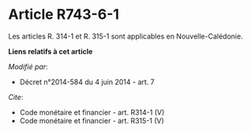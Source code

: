 # Article R743-6-1

Les articles R. 314-1 et R. 315-1 sont applicables en Nouvelle-Calédonie.

**Liens relatifs à cet article**

_Modifié par_:

  - Décret n°2014-584 du 4 juin 2014 - art. 7

_Cite_:

  - Code monétaire et financier - art. R314-1 (V)
  - Code monétaire et financier - art. R315-1 (V)
